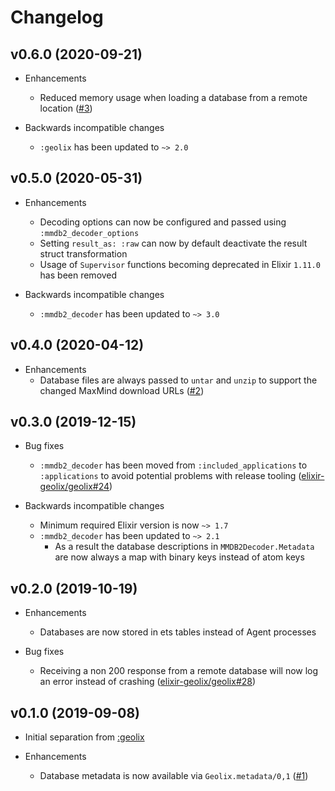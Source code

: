 # Changelog

## v0.6.0 (2020-09-21)

- Enhancements
    - Reduced memory usage when loading a database from a remote location ([#3](https://github.com/elixir-geolix/adapter_mmdb2/pull/3))

- Backwards incompatible changes
    - `:geolix` has been updated to `~> 2.0`

## v0.5.0 (2020-05-31)

- Enhancements
    - Decoding options can now be configured and passed using `:mmdb2_decoder_options`
    - Setting `result_as: :raw` can now by default deactivate the result struct transformation
    - Usage of `Supervisor` functions becoming deprecated in Elixir `1.11.0` has been removed

- Backwards incompatible changes
    - `:mmdb2_decoder` has been updated to `~> 3.0`

## v0.4.0 (2020-04-12)

- Enhancements
    - Database files are always passed to `untar` and `unzip` to support the changed MaxMind download URLs ([#2](https://github.com/elixir-geolix/adapter_mmdb2/pull/2))

## v0.3.0 (2019-12-15)

- Bug fixes
    - `:mmdb2_decoder` has been moved from `:included_applications` to `:applications` to avoid potential problems with release tooling ([elixir-geolix/geolix#24](https://github.com/elixir-geolix/geolix/issues/24))

- Backwards incompatible changes
    - Minimum required Elixir version is now `~> 1.7`
    - `:mmdb2_decoder` has been updated to `~> 2.1`
        - As a result the database descriptions in `MMDB2Decoder.Metadata` are now always a map with binary keys instead of atom keys

## v0.2.0 (2019-10-19)

- Enhancements
    - Databases are now stored in ets tables instead of Agent processes

- Bug fixes
    - Receiving a non 200 response from a remote database will now log an error instead of crashing ([elixir-geolix/geolix#28](https://github.com/elixir-geolix/geolix/issues/28))

## v0.1.0 (2019-09-08)

- Initial separation from [:geolix](https://github.com/elixir-geolix/geolix)

- Enhancements
    - Database metadata is now available via `Geolix.metadata/0,1` ([#1](https://github.com/elixir-geolix/adapter_mmdb2/pull/1))

